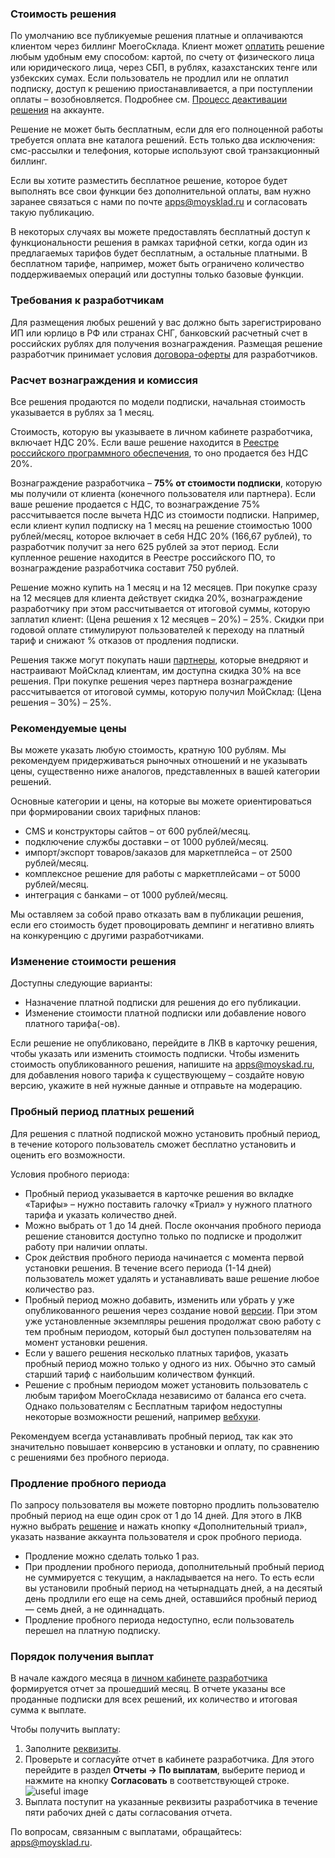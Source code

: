 ### Стоимость решения

По умолчанию все публикуемые решения платные и оплачиваются клиентом через биллинг МоегоСклада. Клиент
может [оплатить](https://support.moysklad.ru/hc/ru/articles/360039880573) решение любым удобным ему способом: картой,
по счету от физического лица или юридического лица, через СБП, в рублях, казахстанских тенге или узбекских сумах.
Если пользователь не продлил или не оплатил подписку, доступ к решению приостанавливается, а при поступлении оплаты –
возобновляется. Подробнее см. [Процесс деактивации решения](#process-deaktiwacii-resheniq-na-akkaunte) на
аккаунте.

Решение не может быть бесплатным, если для его полноценной работы требуется оплата вне каталога решений. Есть
только два исключения: смс-рассылки и телефония, которые используют свой транзакционный биллинг.

Если вы хотите разместить бесплатное решение, которое будет выполнять все свои функции без дополнительной оплаты, вам
нужно заранее связаться с нами по почте <apps@moysklad.ru> и согласовать такую публикацию.

В некоторых случаях вы можете предоставлять бесплатный доступ к функциональности решения в рамках тарифной сетки,
когда один из предлагаемых тарифов будет бесплатным, а остальные платными. В бесплатном тарифе, например, может быть
ограничено количество поддерживаемых операций или доступны только базовые функции.

### Требования к разработчикам

Для размещения любых решений у вас должно быть зарегистрировано ИП или юрлицо в РФ или странах СНГ, банковский
расчетный счет в российских рублях для получения вознаграждения.
Размещая решение разработчик принимает
условия [договора-оферты](https://www.moysklad.ru/upload/files/marketplace.pdf)
для разработчиков.

### Расчет вознаграждения и комиссия

Все решения продаются по модели подписки, начальная стоимость указывается в рублях за 1 месяц.

Стоимость, которую вы указываете в личном кабинете разработчика, включает НДС 20%. Если ваше решение находится в
[Реестре российского программного обеспечения](https://reestr.digital.gov.ru/), то оно продается без НДС 20%.

Вознаграждение разработчика – **75% от стоимости подписки**, которую мы получили от клиента (конечного пользователя или
партнера). Если ваше решение продается с НДС, то вознаграждение 75% рассчитывается после вычета НДС из стоимости
подписки. Например, если клиент купил подписку на 1 месяц на решение стоимостью 1000 рублей/месяц,
которое включает в себя НДС 20% (166,67 рублей), то разработчик получит за него 625 рублей за этот период.
Если купленное решение находится в Реестре российского ПО, то вознаграждение разработчика составит 750 рублей.

Решение можно купить на 1 месяц и на 12 месяцев. При покупке сразу на 12 месяцев для клиента действует скидка 20%,
вознаграждение разработчику при этом рассчитывается от итоговой суммы, которую заплатил клиент: (Цена решения х 12
месяцев – 20%) – 25%. Скидки при годовой оплате стимулируют пользователей к переходу на платный тариф и снижают %
отказов от продления подписки.

Решения также могут покупать наши [партнеры](https://www.moysklad.ru/partners/), которые внедряют и настраивают
МойСклад клиентам, им доступна скидка 30% на все решения.
При покупке решения через партнера вознаграждение рассчитывается от итоговой суммы, которую получил МойСклад: (Цена
решения – 30%) – 25%.

### Рекомендуемые цены

Вы можете указать любую стоимость, кратную 100 рублям. Мы рекомендуем придерживаться рыночных отношений и не указывать
цены, существенно ниже аналогов, представленных в вашей категории решений.

Основные категории и цены, на которые вы можете ориентироваться при формировании своих тарифных планов:

* CMS и конструкторы сайтов – от 600 рублей/месяц.
* подключение службы доставки – от 1000 рублей/месяц.
* импорт/экспорт товаров/заказов для маркетплейса – от 2500 рублей/месяц.
* комплексное решение для работы с маркетплейсами – от 5000 рублей/месяц.
* интеграция с банками – от 1000 рублей/месяц.

Мы оставляем за собой право отказать вам в публикации решения, если его стоимость будет провоцировать демпинг и
негативно влиять на конкуренцию с другими разработчиками.

### Изменение стоимости решения

Доступны следующие варианты:

* Назначение платной подписки для решения до его публикации.
* Изменение стоимости платной подписки или добавление нового платного тарифа(-ов).

Если решение не опубликовано, перейдите в ЛКВ в карточку решения, чтобы указать или изменить стоимость подписки.
Чтобы изменить стоимость опубликованного решения, напишите на <apps@moyskad.ru>, для добавления нового тарифа к
существующему – создайте новую версию, укажите в ней нужные данные и отправьте на модерацию.

### Пробный период платных решений

Для решения с платной подпиской можно установить пробный период, в течение которого пользователь сможет бесплатно
установить и оценить его возможности.

Условия пробного периода:

* Пробный период указывается в карточке решения во вкладке «Тарифы» – нужно поставить галочку «Триал» у нужного
  платного тарифа и указать количество дней.
* Можно выбрать от 1 до 14 дней. После окончания пробного периода решение становится доступно только по подписке и
  продолжит работу при наличии оплаты.
* Срок действия пробного периода начинается с момента первой установки решения. В течение всего периода (1-14 дней)
  пользователь может удалять и устанавливать ваше решение любое количество раз.
* Пробный период можно добавить, изменить или убрать у уже опубликованного решения через создание
  новой [версии](#zhiznennyj-cikl-resheniq). При этом уже установленные
  экземпляры решения продолжат свою работу с тем пробным периодом, который был доступен пользователям на момент
  установки решения.
* Если у вашего решения несколько платных тарифов, указать пробный период можно только у одного из них. Обычно это
  самый старший тариф с наибольшим количеством функций.
* Решение с пробным периодом может установить пользователь с любым тарифом МоегоСклада независимо от баланса его
  счета. Однако пользователям с Бесплатным тарифом недоступны некоторые возможности решений,
  например [вебхуки](https://dev.moysklad.ru/doc/api/remap/1.2/workbook/#workbook-vebhuki).

Рекомендуем всегда устанавливать пробный период, так как это значительно повышает конверсию в установки и оплату, по
сравнению с решениями без пробного периода.

### Продление пробного периода

По запросу пользователя вы можете повторно продлить пользователю пробный период на еще один срок от 1 до 14 дней. Для
этого в ЛКВ нужно выбрать [решение](https://apps.moysklad.ru/cabinet/application) и нажать кнопку «Дополнительный
триал», указать название аккаунта пользователя и срок пробного периода.

* Продление можно сделать только 1 раз.
* При продлении пробного периода, дополнительный пробный период не суммируется с текущим, а накладывается на него. То
  есть если вы установили пробный период на четырнадцать дней, а на десятый день продлили его еще на семь дней,
  оставшийся пробный период — семь дней, а не одиннадцать.
* Продление пробного периода недоступно, если пользователь перешел на платную подписку.

### Порядок получения выплат

В начале каждого месяца в [личном кабинете разработчика](https://apps.moysklad.ru/cabinet/reports/usage) формируется
отчет за прошедший месяц. В отчете указаны все проданные подписки для всех решений, их количество и итоговая сумма к
выплате.

Чтобы получить выплату:

1. Заполните [реквизиты](https://apps.moysklad.ru/cabinet/bankdetails).
1. Проверьте и согласуйте отчет в кабинете разработчика. Для этого перейдите в раздел **Отчеты → По выплатам**, выберите
   период и нажмите на кнопку **Согласовать** в соответствующей строке.
   ![useful image](revenue-approve.gif)
1. Выплата поступит на указанные реквизиты разработчика в течение пяти рабочих дней с даты согласования отчета.

По вопросам, связанным с выплатами, обращайтесь: <apps@moysklad.ru>.
